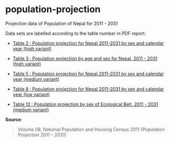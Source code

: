 # population-projection
Projection data of Population of Nepal for 2011 - 2031


Data sets are labelled according to the table number in PDF report.

- [Table 2 : Population projection for Nepal 2011-2031 by sex and calendar year (high variant)](https://github.com/Code4Nepal/population-projection/tree/master/data/table2.csv)

- [Table 3 : Population projection by age and sex for Nepal, 2011 - 2031 (high variant)](https://github.com/Code4Nepal/population-projection/tree/master/data/table-3)

- [Table 5 : Population projection for Nepal 2011-2031 by sex and calendar year (medium variant)](https://github.com/Code4Nepal/population-projection/tree/master/data/table5.csv)

- [Table 8 : Population projection for Nepal 2011-2031 by sex and calendar year (low variant)](https://github.com/Code4Nepal/population-projection/tree/master/data/table8.csv)

- [Table 12 : Population projection by sex of Ecological Belt, 2011 - 2031 (medium variant)](https://github.com/Code4Nepal/population-projection/tree/master/data/ecological-belts/)



**Source**: 
> Volume 08, National Population and Housing Census 2011 (Population Projection 2011 – 2031) 